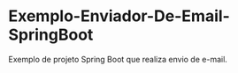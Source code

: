 # Exemplo-Enviador-De-Email-SpringBoot

Exemplo de projeto Spring Boot que realiza envio de e-mail.
